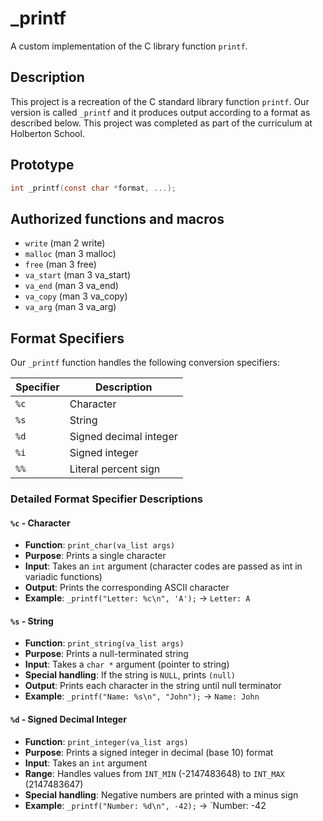 # _printf

A custom implementation of the C library function `printf`.

## Description

This project is a recreation of the C standard library function `printf`. Our version is called `_printf` and it produces output according to a format as described below. This project was completed as part of the curriculum at Holberton School.

## Prototype

```c
int _printf(const char *format, ...);
```


## Authorized functions and macros
* `write` (man 2 write)
* `malloc` (man 3 malloc)
* `free` (man 3 free)
* `va_start` (man 3 va_start)
* `va_end` (man 3 va_end)
* `va_copy` (man 3 va_copy)
* `va_arg` (man 3 va_arg)


## Format Specifiers

Our `_printf` function handles the following conversion specifiers:

| Specifier | Description |
|-----------|-------------|
| `%c` | Character |
| `%s` | String |
| `%d` | Signed decimal integer |
| `%i` | Signed integer |
| `%%` | Literal percent sign |

### Detailed Format Specifier Descriptions

#### `%c` - Character
- **Function**: `print_char(va_list args)`
- **Purpose**: Prints a single character
- **Input**: Takes an `int` argument (character codes are passed as int in variadic functions)
- **Output**: Prints the corresponding ASCII character
- **Example**: `_printf("Letter: %c\n", 'A');` → `Letter: A`


#### `%s` - String
- **Function**: `print_string(va_list args)`
- **Purpose**: Prints a null-terminated string
- **Input**: Takes a `char *` argument (pointer to string)
- **Special handling**: If the string is `NULL`, prints `(null)`
- **Output**: Prints each character in the string until null terminator
- **Example**: `_printf("Name: %s\n", "John");` → `Name: John`

#### `%d` - Signed Decimal Integer
- **Function**: `print_integer(va_list args)`
- **Purpose**: Prints a signed integer in decimal (base 10) format
- **Input**: Takes an `int` argument
- **Range**: Handles values from `INT_MIN` (-2147483648) to `INT_MAX` (2147483647)
- **Special handling**: Negative numbers are printed with a minus sign
- **Example**: `_printf("Number: %d\n", -42);` → `Number: -42
